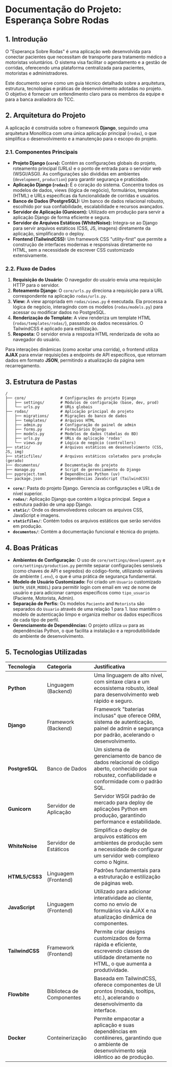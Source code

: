 # Documentação do Projeto: Esperança Sobre Rodas

## 1. Introdução

O "Esperança Sobre Rodas" é uma aplicação web desenvolvida para conectar pacientes que necessitam de transporte para tratamento médico a motoristas voluntários. O sistema visa facilitar o agendamento e a gestão de corridas, oferecendo uma plataforma centralizada para pacientes, motoristas e administradores.

Este documento serve como um guia técnico detalhado sobre a arquitetura, estrutura, tecnologias e práticas de desenvolvimento adotadas no projeto. O objetivo é fornecer um entendimento claro para os membros da equipe e para a banca avaliadora do TCC.

## 2. Arquitetura do Projeto

A aplicação é construída sobre o framework **Django**, seguindo uma arquitetura Monolítica com uma única aplicação principal (`rodas`), o que simplifica o desenvolvimento e a manutenção para o escopo do projeto.

### 2.1. Componentes Principais

- **Projeto Django (`core`):** Contém as configurações globais do projeto, roteamento principal (URLs) e o ponto de entrada para o servidor web (WSGI/ASGI). As configurações são divididas em ambientes (`development`, `production`) para garantir segurança e praticidade.
- **Aplicação Django (`rodas`):** É o coração do sistema. Concentra todos os modelos de dados, views (lógica de negócio), formulários, templates (HTML) e URLs específicas da funcionalidade de corridas e usuários.
- **Banco de Dados (PostgreSQL):** Um banco de dados relacional robusto, escolhido por sua confiabilidade, escalabilidade e recursos avançados.
- **Servidor de Aplicação (Gunicorn):** Utilizado em produção para servir a aplicação Django de forma eficiente e segura.
- **Servidor de Arquivos Estáticos (WhiteNoise):** Integra-se ao Django para servir arquivos estáticos (CSS, JS, imagens) diretamente da aplicação, simplificando o deploy.
- **Frontend (TailwindCSS):** Um framework CSS "utility-first" que permite a construção de interfaces modernas e responsivas diretamente no HTML, sem a necessidade de escrever CSS customizado extensivamente.

### 2.2. Fluxo de Dados

1. **Requisição do Usuário:** O navegador do usuário envia uma requisição HTTP para o servidor.
2. **Roteamento Django:** O `core/urls.py` direciona a requisição para a URL correspondente na aplicação `rodas/urls.py`.
3. **View:** A view apropriada em `rodas/views.py` é executada. Ela processa a lógica de negócio, interagindo com os modelos (`rodas/models.py`) para acessar ou modificar dados no PostgreSQL.
4. **Renderização do Template:** A view renderiza um template HTML (`rodas/templates/rodas/`), passando os dados necessários. O TailwindCSS é aplicado para estilização.
5. **Resposta:** O servidor envia a resposta HTML renderizada de volta ao navegador do usuário.

Para interações dinâmicas (como aceitar uma corrida), o frontend utiliza **AJAX** para enviar requisições a endpoints de API específicos, que retornam dados em formato **JSON**, permitindo a atualização da página sem recarregamento.

## 3. Estrutura de Pastas

```
/
├── core/               # Configurações do projeto Django
│   ├── settings/       # Módulos de configuração (base, dev, prod)
│   └── urls.py         # URLs globais
├── rodas/              # Aplicação principal do projeto
│   ├── migrations/     # Migrações do banco de dados
│   ├── templates/      # Arquivos HTML
│   ├── admin.py        # Configuração do painel de admin
│   ├── forms.py        # Formulários Django
│   ├── models.py       # Modelos de dados (tabelas do BD)
│   ├── urls.py         # URLs da aplicação 'rodas'
│   └── views.py        # Lógica de negócio (controllers)
├── static/             # Arquivos estáticos em desenvolvimento (CSS, JS, img)
├── staticfiles/        # Arquivos estáticos coletados para produção (gerado)
├── documentos/         # Documentação do projeto
├── manage.py           # Script de gerenciamento do Django
├── pyproject.toml      # Dependências Python (uv)
└── package.json        # Dependências JavaScript (TailwindCSS)
```

- **`core/`**: Pasta do projeto Django. Gerencia as configurações e URLs de nível superior.
- **`rodas/`**: Aplicação Django que contém a lógica principal. Segue a estrutura padrão de uma app Django.
- **`static/`**: Onde os desenvolvedores colocam os arquivos CSS, JavaScript e imagens.
- **`staticfiles/`**: Contém todos os arquivos estáticos que serão servidos em produção.
- **`documentos/`**: Contém a documentação funcional e técnica do projeto.

## 4. Boas Práticas

- **Ambientes de Configuração:** O uso de `core/settings/development.py` e `core/settings/production.py` permite separar configurações sensíveis (como chaves de API e segredos) do código-fonte, utilizando variáveis de ambiente (`.env`), o que é uma prática de segurança fundamental.
- **Modelo de Usuário Customizado:** Foi criado um `Usuario` customizado (`AUTH_USER_MODEL`) para permitir login com email em vez de nome de usuário e para adicionar campos específicos como `tipo_usuario` (Paciente, Motorista, Admin).
- **Separação de Perfis:** Os modelos `Paciente` and `Motorista` são separados do `Usuario` através de uma relação 1 para 1. Isso mantém o modelo de autenticação limpo e organiza melhor os dados específicos de cada tipo de perfil.
- **Gerenciamento de Dependências:** O projeto utiliza `uv` para as dependências Python, o que facilita a instalação e a reprodutibilidade do ambiente de desenvolvimento.

## 5. Tecnologias Utilizadas

| Tecnologia      | Categoria                 | Justificativa                                                                                                                                          |
| :-------------- | :------------------------ | :----------------------------------------------------------------------------------------------------------------------------------------------------- |
| **Python**      | Linguagem (Backend)       | Uma linguagem de alto nível, com sintaxe clara e um ecossistema robusto, ideal para desenvolvimento web rápido e seguro.                               |
| **Django**      | Framework (Backend)       | Framework "baterias inclusas" que oferece ORM, sistema de autenticação, painel de admin e segurança por padrão, acelerando o desenvolvimento.          |
| **PostgreSQL**  | Banco de Dados            | Um sistema de gerenciamento de banco de dados relacional de código aberto, conhecido por sua robustez, confiabilidade e conformidade com o padrão SQL. |
| **Gunicorn**    | Servidor de Aplicação     | Servidor WSGI padrão de mercado para deploy de aplicações Python em produção, garantindo performance e estabilidade.                                   |
| **WhiteNoise**  | Servidor de Estáticos     | Simplifica o deploy de arquivos estáticos em ambientes de produção sem a necessidade de configurar um servidor web complexo como o Nginx.              |
| **HTML5/CSS3**  | Linguagem (Frontend)      | Padrões fundamentais para a estruturação e estilização de páginas web.                                                                                 |
| **JavaScript**  | Linguagem (Frontend)      | Utilizado para adicionar interatividade ao cliente, como no envio de formulários via AJAX e na atualização dinâmica de componentes.                    |
| **TailwindCSS** | Framework (Frontend)      | Permite criar designs customizados de forma rápida e eficiente, escrevendo classes de utilidade diretamente no HTML, o que aumenta a produtividade.    |
| **Flowbite**    | Biblioteca de Componentes | Baseada em TailwindCSS, oferece componentes de UI prontos (modais, tooltips, etc.), acelerando o desenvolvimento da interface.                         |
| **Docker**      | Conteinerização           | Permite empacotar a aplicação e suas dependências em contêineres, garantindo que o ambiente de desenvolvimento seja idêntico ao de produção.           |                  |
